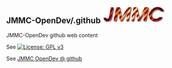 
## JMMC-OpenDev/.github       ![JMMC logo](doc/JMMC-logo.jpg)

JMMC-OpenDev github web content

See [![License: GPL v3](https://img.shields.io/badge/License-GPLv3-blue.svg)](LICENSE)

See [JMMC OpenDev @ github](https://github.com/JMMC-OpenDev/)
